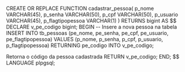 CREATE OR REPLACE FUNCTION cadastrar_pessoa( 
p_nome VARCHAR(45),
p_senha VARCHAR(50),
p_cpf VARCHAR(50),
p_usuario VARCHAR(45),
p_flagtipopessoa VARCHAR(1)
) RETURNS bigint AS $$
DECLARE
v_pe_codigo bigint;
BEGIN
-- Insere a nova pessoa na tabela
INSERT INTO tb_pessoas (pe_nome, pe_senha, pe_cpf, pe_usuario, pe_flagtipopessoa)
VALUES (p_nome, p_senha, p_cpf, p_usuario, p_flagtipopessoa)
RETURNING pe_codigo INTO v_pe_codigo;

Retorna o código da pessoa cadastrada
    RETURN v_pe_codigo;
END;
$$ LANGUAGE plpgsql;
